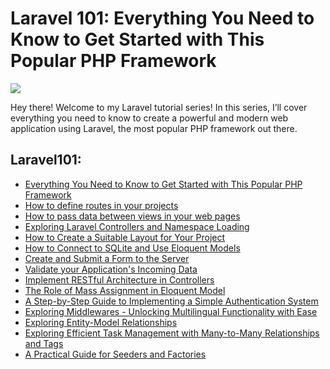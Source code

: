 # Laravel 101: Everything You Need to Know to Get Started with This Popular PHP Framework

<img src="https://cdn-images-1.medium.com/v2/resize:fit:800/1*wfPYLyfQgycdMSh8uomfcA.png"/>

Hey there! Welcome to my Laravel tutorial series! In this series, I’ll cover everything you need to know to create a powerful and modern web application using Laravel, the most popular PHP framework out there.

## Laravel101:
- [Everything You Need to Know to Get Started with This Popular PHP Framework](https://dev.to/kazemmdev/laravel-101-everything-you-need-to-know-to-get-started-with-this-popular-php-framework-2gal)
- [How to define routes in your projects](https://dev.to/kazemmdev/laravel101-how-to-define-routes-in-your-projects-4kgi)
- [How to pass data between views in your web pages](https://dev.to/kazemmdev/laravel101-how-to-pass-data-between-views-in-your-web-pages-580m)
- [Exploring Laravel Controllers and Namespace Loading](https://dev.to/kazemmdev/laravel101-exploring-laravel-controllers-and-namespace-loading-30ij)
- [How to Create a Suitable Layout for Your Project](https://dev.to/kazemmdev/laravel101-how-to-create-a-suitable-layout-for-your-project-1fof)
- [How to Connect to SQLite and Use Eloquent Models](https://dev.to/kazemmdev/laravel101-how-to-connect-to-sqlite-and-use-eloquent-models-1dbg)
- [Create and Submit a Form to the Server](https://dev.to/kazemmdev/laravel101-create-and-submit-a-form-to-the-server-550i)
- [Validate your Application's Incoming Data](https://dev.to/kazemmdev/laravel101-validate-your-applications-incoming-data-56eo)
- [Implement RESTful Architecture in Controllers](https://dev.to/kazemmdev/laravel101-implement-restful-architecture-in-controllers-1pc7)
- [The Role of Mass Assignment in Eloquent Model](https://dev.to/kazemmdev/laravel101-the-role-of-mass-assignment-in-eloquent-model-3al6)
- [A Step-by-Step Guide to Implementing a Simple Authentication System](https://dev.to/kazemmdev/laravel101-a-step-by-step-guide-to-implementing-a-simple-authentication-system-hgi)
- [Exploring Middlewares - Unlocking Multilingual Functionality with Ease](https://dev.to/kazemmdev/laravel101-exploring-middlewares-unlocking-multilingual-functionality-with-ease-4imm)
- [Exploring Entity-Model Relationships](https://dev.to/kazemmdev/laravel101-exploring-entity-model-relationships-1651)
- [Exploring Efficient Task Management with Many-to-Many Relationships and Tags](https://dev.to/kazemmdev/laravel101-exploring-efficient-task-management-with-many-to-many-relationships-and-tags-2a5p)
- [A Practical Guide for Seeders and Factories](https://dev.to/kazemmdev/laravel101-a-practical-guide-for-seeders-and-factories-535b)
